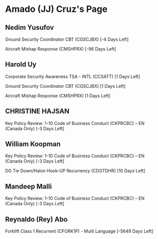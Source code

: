 Amado (JJ) Cruz's Page
======================

Nedim Yusufov
-------------


Ground Security Coordinator CBT (CGSCJBX) [-4 Days Left]


Aircraft Mishap Response (CMSHPRX) [-96 Days Left]

  
  
Harold Uy
---------


Corporate Security Awareness TSA - INTL (CCSATT) [1 Days Left]


Ground Security Coordinator CBT (CGSCJBX) [1 Days Left]


Aircraft Mishap Response (CMSHPRX) [1 Days Left]

  
  
CHRISTINE HAJSAN
----------------


Key Policy Review: 1-10 Code of Business Conduct (CKPRCBC) – EN (Canada Only) [-3 Days Left]

  
  
William Koopman
---------------


Key Policy Review: 1-10 Code of Business Conduct (CKPRCBC) – EN (Canada Only) [-3 Days Left]


DG Tie Down/Halon Hook-UP Recurrency (CDGTDHR) [10 Days Left]

  
  
Mandeep Malli
-------------


Key Policy Review: 1-10 Code of Business Conduct (CKPRCBC) – EN (Canada Only) [-3 Days Left]

  
  
Reynaldo (Rey) Abo
------------------


Forklift Class 1 Recurrent (CFORK1P) - Multi Language [-5649 Days Left]

  
  

